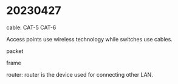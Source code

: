 # 20230427
cable:
CAT-5
CAT-6

Access points use wireless technology while switches use cables.

packet

frame

router:
router is the device used for connecting other LAN.

